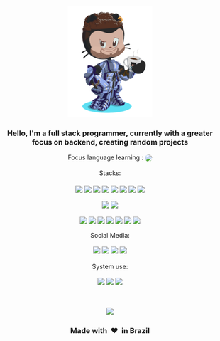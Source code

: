 <div align="center">

  <div>
      <img width="190" height="250" src="meuoctocat-removebg-preview.png">
  </div>
<h3>Hello, I'm a full stack programmer, currently with a greater focus on backend, creating random projects</h3>
</div>
<div align="center"> Focus language learning : <img align="center" style="border-radius: 40px" src="https://img.shields.io/badge/go-%2300ADD8.svg?style=for-the-badge&logo=go&logoColor=white" />
</div>
<div align="center" style="display: inline_block"
    <br><br>
    <div align="center" style="display: inline_block">Stacks: <br><br>

 <img align="center" src="https://img.shields.io/badge/Node.js-43853D?style=for-the-badge&logo=node.js&logoColor=white" />
<img align="center" src="https://img.shields.io/badge/Python-3776AB?style=for-the-badge&logo=python&logoColor=white" />
<img align="center" src="https://img.shields.io/badge/JavaScript-F7DF1E?style=for-the-badge&logo=javascript&logoColor=black" />
<img align="center" src="https://img.shields.io/badge/HTML5-E34F26?style=for-the-badge&logo=html5&logoColor=white" />
<img align="center" src="https://img.shields.io/badge/CSS3-1572B6?style=for-the-badge&logo=css3&logoColor=white" />
<img align="center" src="https://img.shields.io/badge/MongoDB-%234ea94b.svg?style=for-the-badge&logo=mongodb&logoColor=white"/>
<img align="center" src="https://img.shields.io/badge/React-20232A?style=for-the-badge&logo=react&logoColor=61DAFB" />

<img align="center" src="https://img.shields.io/badge/redis-%23DD0031.svg?style=for-the-badge&logo=redis&logoColor=white" />
    <br><br>
<img align="center" src="https://img.shields.io/badge/figma-%23F24E1E.svg?style=for-the-badge&logo=figma&logoColor=white" />
<img align="center" src="https://img.shields.io/badge/-GraphQL-E10098?style=for-the-badge&logo=graphql&logoColor=white" />
   <br><br> 
<img align="center" src="https://img.shields.io/badge/go-%2300ADD8.svg?style=for-the-badge&logo=go&logoColor=white" />
<img align="center" src="https://img.shields.io/badge/python-3670A0?style=for-the-badge&logo=python&logoColor=ffdd54" />
<img align="center" src="https://img.shields.io/badge/typescript-%23007ACC.svg?style=for-the-badge&logo=typescript&logoColor=white" />
<img align="center" src="https://img.shields.io/badge/java-%23ED8B00.svg?style=for-the-badge&logo=java&logoColor=white" />
<img align="center" src="https://img.shields.io/badge/docker-%230db7ed.svg?style=for-the-badge&logo=docker&logoColor=white" />
<img align="center" src="https://img.shields.io/badge/react-%2320232a.svg?style=for-the-badge&logo=react&logoColor=%2361DAFB" />
<img align="center" src="https://img.shields.io/badge/-jest-%23C21325?style=for-the-badge&logo=jest&logoColor=white" />
    
</div>
<br>
<div align="center" style="display: inline_block">Social Media: <br><br>
<img src="https://img.shields.io/badge/LinkedIn-0077B5?style=for-the-badge&logo=linkedin&logoColor=white" />
<img src="https://img.shields.io/badge/Reddit-FF4500?style=for-the-badge&logo=reddit&logoColor=white" />
<img src="https://img.shields.io/badge/Instagram-E4405F?style=for-the-badge&logo=instagram&logoColor=white" />
<img src="https://img.shields.io/badge/Twitter-1DA1F2?style=for-the-badge&logo=twitter&logoColor=white" />
</div>
<br>
<div align="center" style="display: inline_block">System use: <br><br>
  <div>
<img src="https://img.shields.io/badge/Windows-0078D6?style=for-the-badge&logo=windows&logoColor=white" />
<img src="https://img.shields.io/badge/Ubuntu-E95420?style=for-the-badge&logo=ubuntu&logoColor=white" />
<img src="https://img.shields.io/badge/Android-3DDC84?style=for-the-badge&logo=android&logoColor=white" />
  </div>

</div>
<br>
<br>

![](https://komarev.com/ghpvc/?username=rodrigoPQF)




<div align="center">
    <h3 align="center">Made with &nbsp;❤️&nbsp; in Brazil </h3>
</div>

 
